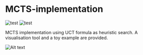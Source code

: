 # MCTS-implementation
![test](https://img.shields.io/pypi/pyversions/matplotlib)
![test](https://img.shields.io/badge/Tests-5%2F5-green)

MCTS implementation using UCT formula as heuristic search. A visualisation tool and a toy example are provided.


![Alt text](/fabulous37/MCTS-implementation/animated_example.gif?raw=true "Optional Title")
